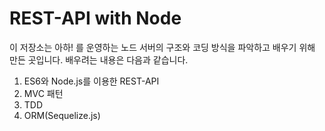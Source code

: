 # REST-API with Node

이 저장소는 아하! 를 운영하는 노드 서버의 구조와 코딩 방식을 파악하고 배우기 위해 만든 곳입니다. 배우려는 내용은 다음과 같습니다.

1. ES6와 Node.js를 이용한 REST-API 
2. MVC 패턴
3. TDD
4. ORM(Sequelize.js)
